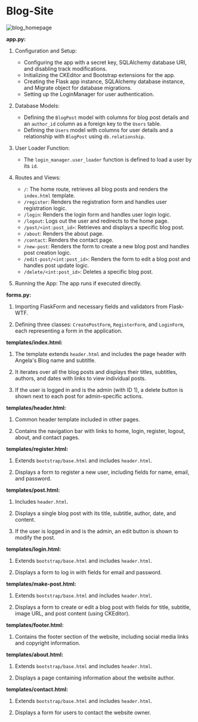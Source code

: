 # Blog-Site
![blog_homepage](https://github.com/dineshkumar1495/Blog-Site/assets/94850695/b9404a20-5e79-4380-a874-661641a24269)

**app.py:**

1. Configuration and Setup:
   - Configuring the app with a secret key, SQLAlchemy database URI, and disabling track modifications.
   - Initializing the CKEditor and Bootstrap extensions for the app.
   - Creating the Flask app instance, SQLAlchemy database instance, and Migrate object for database migrations.
   - Setting up the LoginManager for user authentication.

2. Database Models:
   - Defining the `BlogPost` model with columns for blog post details and an `author_id` column as a foreign key to the `Users` table.
   - Defining the `Users` model with columns for user details and a relationship with `BlogPost` using `db.relationship`.

3. User Loader Function:
   - The `login_manager.user_loader` function is defined to load a user by its `id`.

4. Routes and Views:
   - `/`: The home route, retrieves all blog posts and renders the `index.html` template.
   - `/register`: Renders the registration form and handles user registration logic.
   - `/login`: Renders the login form and handles user login logic.
   - `/logout`: Logs out the user and redirects to the home page.
   - `/post/<int:post_id>`: Retrieves and displays a specific blog post.
   - `/about`: Renders the about page.
   - `/contact`: Renders the contact page.
   - `/new-post`: Renders the form to create a new blog post and handles post creation logic.
   - `/edit-post/<int:post_id>`: Renders the form to edit a blog post and handles post update logic.
   - `/delete/<int:post_id>`: Deletes a specific blog post.

5. Running the App: The app runs if executed directly.

**forms.py:**

1. Importing FlaskForm and necessary fields and validators from Flask-WTF.

2. Defining three classes: `CreatePostForm`, `RegisterForm`, and `LoginForm`, each representing a form in the application.

**templates/index.html:**

1. The template extends `header.html` and includes the page header with Angela's Blog name and subtitle.

2. It iterates over all the blog posts and displays their titles, subtitles, authors, and dates with links to view individual posts.

3. If the user is logged in and is the admin (with ID 1), a delete button is shown next to each post for admin-specific actions.

**templates/header.html:**

1. Common header template included in other pages.

2. Contains the navigation bar with links to home, login, register, logout, about, and contact pages.

**templates/register.html:**

1. Extends `bootstrap/base.html` and includes `header.html`.

2. Displays a form to register a new user, including fields for name, email, and password.

**templates/post.html:**

1. Includes `header.html`.

2. Displays a single blog post with its title, subtitle, author, date, and content.

3. If the user is logged in and is the admin, an edit button is shown to modify the post.

**templates/login.html:**

1. Extends `bootstrap/base.html` and includes `header.html`.

2. Displays a form to log in with fields for email and password.

**templates/make-post.html:**

1. Extends `bootstrap/base.html` and includes `header.html`.

2. Displays a form to create or edit a blog post with fields for title, subtitle, image URL, and post content (using CKEditor).

**templates/footer.html:**

1. Contains the footer section of the website, including social media links and copyright information.

**templates/about.html:**

1. Extends `bootstrap/base.html` and includes `header.html`.

2. Displays a page containing information about the website author.

**templates/contact.html:**

1. Extends `bootstrap/base.html` and includes `header.html`.

2. Displays a form for users to contact the website owner.

